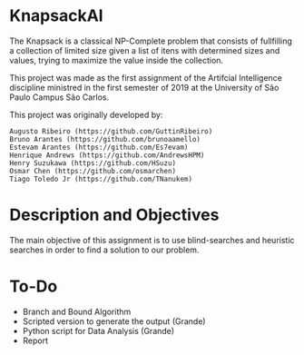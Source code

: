 # KnapsackAI

The Knapsack is a classical NP-Complete problem that consists of fullfilling a collection of limited size given a list of itens with determined sizes and values, trying to maximize the value inside the collection.

This project was made as the first assignment of the Artifcial Intelligence discipline ministred in the first semester of 2019 at the University of São Paulo Campus São Carlos.

This project was originally developed by:

    Augusto Ribeiro (https://github.com/GuttinRibeiro)
    Bruno Arantes (https://github.com/brunoaamello)
    Estevam Arantes (https://github.com/Es7evam)
    Henrique Andrews (https://github.com/AndrewsHPM)
    Henry Suzukawa (https://github.com/HSuzu)
    Osmar Chen (https://github.com/osmarchen)
    Tiago Toledo Jr (https://github.com/TNanukem)

# Description and Objectives

The main objective of this assignment is to use blind-searches and heuristic searches in order to find a solution to our problem.

# To-Do
* Branch and Bound Algorithm
* Scripted version to generate the output (Grande)
* Python script for Data Analysis (Grande)
* Report
